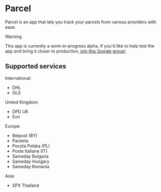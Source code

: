 # Parcel
Parcel is an app that lets you track your parcels from various providers with ease.

> [!WARNING]
> This app is currently a work-in-progress alpha.
> If you'd like to help test the app and bring it closer to production,
> [join this Google group!](https://groups.google.com/g/parcel-closed-beta-testing)

## Supported services
International:
- DHL
- GLS

United Kingdom:
- DPD UK
- Evri

Europe:
- Belpost (BY)
- Packeta
- Poczta Polska (PL)
- Poste Italiane (IT)
- Sameday Bulgaria
- Sameday Hungary
- Sameday Romania

Asia:
- SPX Thailand
